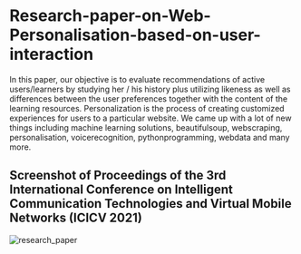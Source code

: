 # Research-paper-on-Web-Personalisation-based-on-user-interaction
In this paper, our objective is to evaluate recommendations of active users/learners by studying her / his history plus utilizing likeness as well as differences between the user preferences together with the content of the learning resources. Personalization is the process of creating customized experiences for users to a particular website. We came up with a lot of new things including machine learning solutions, beautifulsoup, webscraping, personalisation, voicerecognition, pythonprogramming, webdata and many more.
## Screenshot of Proceedings of the 3rd International Conference on Intelligent Communication Technologies and Virtual Mobile Networks (ICICV 2021)
![research_paper](https://user-images.githubusercontent.com/53641559/107844073-74916480-6df6-11eb-8f82-bb7024af154b.png)
